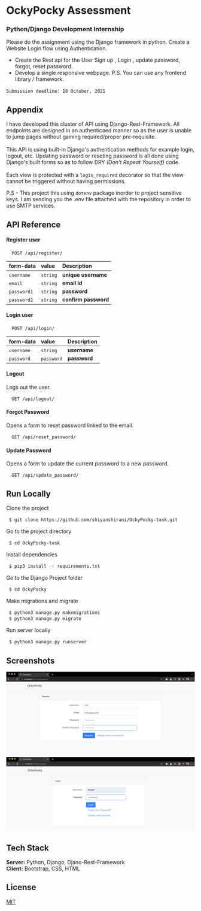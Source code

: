 # OckyPocky Assessment

### Python/Django Development Internship

Please do the assignment using the Django framework in python.
Create a Website Login flow using Authentication.

- Create the Rest api for the User Sign up , Login , update password, forgot, reset password.
- Develop a single responsive webpage.
  P.S. You can use any frontend library / framework.

`Submission deadline: 18 October, 2021`

## Appendix

I have developed this cluster of API using Django-Rest-Framework. All endpoints are designed in
an authenticaed manner so as the user is unable to jump pages without gaining required/proper
pre-requisite.\
\
This API is using built-in Django's authentication methods for example login, logout, etc.
Updating password or reseting password is all done using Django's built forms so as to follow DRY _(Don't Repeat Yourself)_ code.
\
\
Each view is protected with a `login_required` decorator so that the view cannot be triggered without having permissions.

P.S - This project this using `dotenv` package inorder to project sensitive keys. I am sending you the .env file attached with the repository in order to use SMTP services.

## API Reference

#### Register user

```http
  POST /api/register/
```

| form-data   | value    | Description          |
| :---------- | :------- | :------------------- |
| `username`  | `string` | **unique username**  |
| `email`     | `string` | **email id**         |
| `password1` | `string` | **password**         |
| `password2` | `string` | **confirm password** |

#### Login user

```http
  POST /api/login/
```

| form-data  | value      | Description  |
| :--------- | :--------- | :----------- |
| `username` | `string`   | **username** |
| `password` | `password` | **password** |

#### Logout

Logs out the user.

```http
  GET /api/logout/
```

#### Forgot Password

Opens a form to reset password linked to the email.

```http
  GET /api/reset_password/
```

#### Update Password

Opens a form to update the current password to a new password.

```http
  GET /api/update_password/
```

## Run Locally

Clone the project

```bash
 $ git clone https://github.com/shiyanshirani/OckyPocky-task.git
```

Go to the project directory

```bash
 $ cd OckyPocky-task
```

Install dependencies

```bash
 $ pip3 install -r requirements.txt
```

Go to the Django Project folder

```bash
 $ cd OckyPocky
```

Make migrations and migrate

```bash
 $ python3 manage.py makemigrations
 $ python3 manage.py migrate
```

Run server locally

```bash
 $ python3 manage.py runserver
```

## Screenshots

![Register Screenshot](OckyPocky/assets/register.png)
![Login Screenshot](OckyPocky/assets/login.png)

## Tech Stack

**Server:** Python, Django, Djano-Rest-Framework\
**Client:** Bootstrap, CSS, HTML

## License

[MIT](https://choosealicense.com/licenses/mit/)
